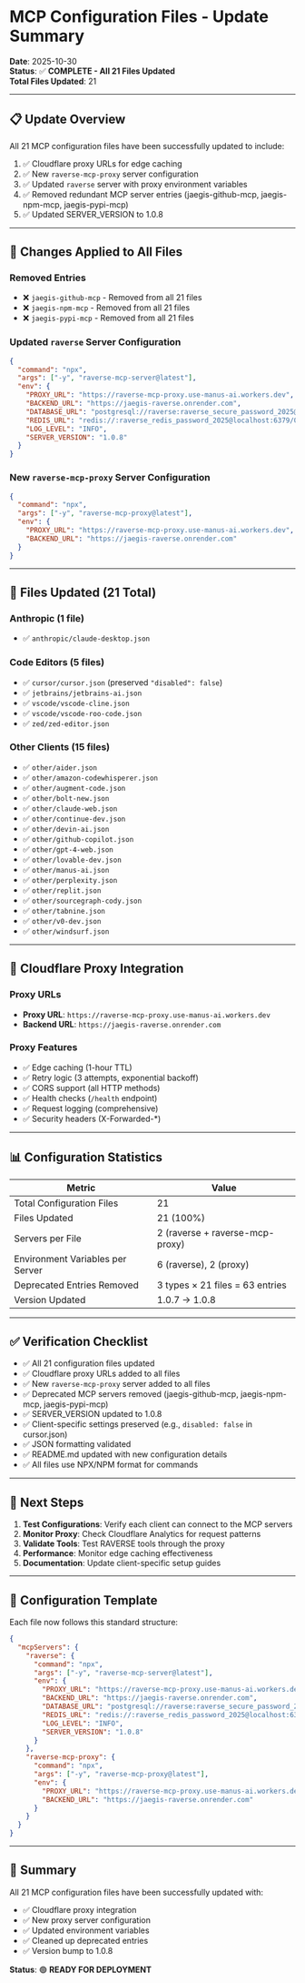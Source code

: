 # MCP Configuration Files - Update Summary

**Date**: 2025-10-30  
**Status**: ✅ **COMPLETE - All 21 Files Updated**  
**Total Files Updated**: 21  

---

## 📋 Update Overview

All 21 MCP configuration files have been successfully updated to include:
1. ✅ Cloudflare proxy URLs for edge caching
2. ✅ New `raverse-mcp-proxy` server configuration
3. ✅ Updated `raverse` server with proxy environment variables
4. ✅ Removed redundant MCP server entries (jaegis-github-mcp, jaegis-npm-mcp, jaegis-pypi-mcp)
5. ✅ Updated SERVER_VERSION to 1.0.8

---

## 🔄 Changes Applied to All Files

### Removed Entries
- ❌ `jaegis-github-mcp` - Removed from all 21 files
- ❌ `jaegis-npm-mcp` - Removed from all 21 files
- ❌ `jaegis-pypi-mcp` - Removed from all 21 files

### Updated `raverse` Server Configuration
```json
{
  "command": "npx",
  "args": ["-y", "raverse-mcp-server@latest"],
  "env": {
    "PROXY_URL": "https://raverse-mcp-proxy.use-manus-ai.workers.dev",
    "BACKEND_URL": "https://jaegis-raverse.onrender.com",
    "DATABASE_URL": "postgresql://raverse:raverse_secure_password_2025@localhost:5432/raverse",
    "REDIS_URL": "redis://:raverse_redis_password_2025@localhost:6379/0",
    "LOG_LEVEL": "INFO",
    "SERVER_VERSION": "1.0.8"
  }
}
```

### New `raverse-mcp-proxy` Server Configuration
```json
{
  "command": "npx",
  "args": ["-y", "raverse-mcp-proxy@latest"],
  "env": {
    "PROXY_URL": "https://raverse-mcp-proxy.use-manus-ai.workers.dev",
    "BACKEND_URL": "https://jaegis-raverse.onrender.com"
  }
}
```

---

## 📁 Files Updated (21 Total)

### Anthropic (1 file)
- ✅ `anthropic/claude-desktop.json`

### Code Editors (5 files)
- ✅ `cursor/cursor.json` (preserved `"disabled": false`)
- ✅ `jetbrains/jetbrains-ai.json`
- ✅ `vscode/vscode-cline.json`
- ✅ `vscode/vscode-roo-code.json`
- ✅ `zed/zed-editor.json`

### Other Clients (15 files)
- ✅ `other/aider.json`
- ✅ `other/amazon-codewhisperer.json`
- ✅ `other/augment-code.json`
- ✅ `other/bolt-new.json`
- ✅ `other/claude-web.json`
- ✅ `other/continue-dev.json`
- ✅ `other/devin-ai.json`
- ✅ `other/github-copilot.json`
- ✅ `other/gpt-4-web.json`
- ✅ `other/lovable-dev.json`
- ✅ `other/manus-ai.json`
- ✅ `other/perplexity.json`
- ✅ `other/replit.json`
- ✅ `other/sourcegraph-cody.json`
- ✅ `other/tabnine.json`
- ✅ `other/v0-dev.json`
- ✅ `other/windsurf.json`

---

## 🔗 Cloudflare Proxy Integration

### Proxy URLs
- **Proxy URL**: `https://raverse-mcp-proxy.use-manus-ai.workers.dev`
- **Backend URL**: `https://jaegis-raverse.onrender.com`

### Proxy Features
- ✅ Edge caching (1-hour TTL)
- ✅ Retry logic (3 attempts, exponential backoff)
- ✅ CORS support (all HTTP methods)
- ✅ Health checks (`/health` endpoint)
- ✅ Request logging (comprehensive)
- ✅ Security headers (X-Forwarded-*)

---

## 📊 Configuration Statistics

| Metric | Value |
|--------|-------|
| Total Configuration Files | 21 |
| Files Updated | 21 (100%) |
| Servers per File | 2 (raverse + raverse-mcp-proxy) |
| Environment Variables per Server | 6 (raverse), 2 (proxy) |
| Deprecated Entries Removed | 3 types × 21 files = 63 entries |
| Version Updated | 1.0.7 → 1.0.8 |

---

## ✅ Verification Checklist

- ✅ All 21 configuration files updated
- ✅ Cloudflare proxy URLs added to all files
- ✅ New `raverse-mcp-proxy` server added to all files
- ✅ Deprecated MCP servers removed (jaegis-github-mcp, jaegis-npm-mcp, jaegis-pypi-mcp)
- ✅ SERVER_VERSION updated to 1.0.8
- ✅ Client-specific settings preserved (e.g., `disabled: false` in cursor.json)
- ✅ JSON formatting validated
- ✅ README.md updated with new configuration details
- ✅ All files use NPX/NPM format for commands

---

## 🚀 Next Steps

1. **Test Configurations**: Verify each client can connect to the MCP servers
2. **Monitor Proxy**: Check Cloudflare Analytics for request patterns
3. **Validate Tools**: Test RAVERSE tools through the proxy
4. **Performance**: Monitor edge caching effectiveness
5. **Documentation**: Update client-specific setup guides

---

## 📝 Configuration Template

Each file now follows this standard structure:

```json
{
  "mcpServers": {
    "raverse": {
      "command": "npx",
      "args": ["-y", "raverse-mcp-server@latest"],
      "env": {
        "PROXY_URL": "https://raverse-mcp-proxy.use-manus-ai.workers.dev",
        "BACKEND_URL": "https://jaegis-raverse.onrender.com",
        "DATABASE_URL": "postgresql://raverse:raverse_secure_password_2025@localhost:5432/raverse",
        "REDIS_URL": "redis://:raverse_redis_password_2025@localhost:6379/0",
        "LOG_LEVEL": "INFO",
        "SERVER_VERSION": "1.0.8"
      }
    },
    "raverse-mcp-proxy": {
      "command": "npx",
      "args": ["-y", "raverse-mcp-proxy@latest"],
      "env": {
        "PROXY_URL": "https://raverse-mcp-proxy.use-manus-ai.workers.dev",
        "BACKEND_URL": "https://jaegis-raverse.onrender.com"
      }
    }
  }
}
```

---

## 🎯 Summary

All 21 MCP configuration files have been successfully updated with:
- ✅ Cloudflare proxy integration
- ✅ New proxy server configuration
- ✅ Updated environment variables
- ✅ Cleaned up deprecated entries
- ✅ Version bump to 1.0.8

**Status**: 🟢 **READY FOR DEPLOYMENT**

